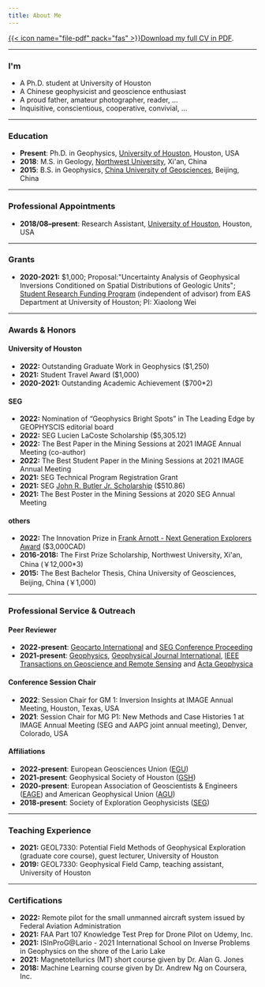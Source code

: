 ```yaml
---
title: About Me
---
```


[{{< icon name="file-pdf" pack="fas" >}}Download my full CV in PDF](https://github.com/xiaolongw1223/cv-plus/blob/main/xiaolong_wei_cv_english.pdf).

---

### I'm
- A Ph.D. student at University of Houston
- A Chinese geophysicist and geoscience enthusiast
- A proud father, amateur photographer, reader, ...
- Inquisitive, conscientious, cooperative, convivial, ...

---

### Education

- **Present**: Ph.D. in Geophysics,
  [University of Houston](https://uh.edu/nsm/earth-atmospheric/), Houston, USA
- **2018**: M.S. in Geology,
  [Northwest University](https://www.nwu.edu.cn/), Xi'an, China
- **2015**: B.S. in Geophysics,
  [China University of Geosciences](https://www.cugb.edu.cn/), Beijing, China

---

### Professional Appointments

- **2018/08–present**: Research Assistant,
  [University of Houston](https://uh.edu/nsm/earth-atmospheric/), Houston, USA

---

### Grants
- **2020-2021:** \$1,000; Proposal:"Uncertainty Analysis of Geophysical Inversions Conditioned on Spatial Distributions of Geologic Units"; [Student Research Funding Program](https://uh.edu/nsm/earth-atmospheric/news-events/stories/2021/1011-student-research.php) (independent of advisor) from EAS Department at University of Houston; PI: Xiaolong Wei


---

### Awards & Honors

#### University of Houston

<!-- - **2021:** Student Research Funding, paid directly to student (\$1,000) -->
- **2022:** Outstanding Graduate Work in Geophysics (\$1,250)
- **2021:** Student Travel Award (\$1,000)
- **2020-2021:** Outstanding Academic Achievement (\$700*2)

#### SEG
- **2022:** Nomination of “Geophysics Bright Spots” in The Leading Edge by GEOPHYSCIS editorial board
- **2022:** SEG Lucien LaCoste Scholarship (\$5,305.12)
- **2022:** The Best Paper in the Mining Sessions at 2021 IMAGE Annual Meeting (co-author)
- **2022:** The Best Student Paper in the Mining Sessions at 2021 IMAGE Annual Meeting
- **2021:** SEG Technical Program Registration Grant
- **2021:** SEG [John R. Butler Jr. Scholarship](https://seg.org/Education/Student/Student-Opportunities/Scholarships/List-of-scholarship-recipients) (\$510.86)
- **2021:** The Best Poster in the Mining Sessions at 2020 SEG Annual Meeting

#### others
- **2022:** The Innovation Prize in [Frank Arnott - Next Generation Explorers Award](https://www.pdac.ca/members/students/faa/about-the-award) (\$3,000CAD)
- **2016-2018:** The First Prize Scholarship, Northwest University, Xi'an, China (￥12,000*3)
- **2015:** The Best Bachelor Thesis, China University of Geosciences, Beijing, China (￥1,000)

---

### Professional Service \& Outreach

#### Peer Reviewer
- **2022-present**: [Geocarto International](https://www.tandfonline.com/journals/tgei20) and [SEG Conference Proceeding](https://seg.org/)
- **2021-present**: [Geophysics](https://library.seg.org/journal/gpysa7), [Geophysical Journal International](https://academic.oup.com/gji), [IEEE Transactions on Geoscience and Remote Sensing](https://ieeexplore.ieee.org/xpl/RecentIssue.jsp?punumber=36) and [Acta Geophysica](https://www.springer.com/journal/11600)

#### Conference Session Chair
- **2022**: Session Chair for GM 1: Inversion Insights at IMAGE Annual Meeting, Houston, Texas, USA
- **2021**: Session Chair for MG P1: New Methods and Case Histories 1 at IMAGE Annual Meeting (SEG and AAPG joint annual meeting), Denver, Colorado, USA

#### Affiliations
- **2022-present**: European Geosciences Union ([EGU](https://www.egu.eu/))
- **2021-present**: Geophysical Society of Houston ([GSH](https://www.gshtx.org/))
- **2020-present**: European Association of Geoscientists \& Engineers ([EAGE](https://eage.org/)) and American Geophysical Union ([AGU](https://www.agu.org/))
- **2018-present**: Society of Exploration Geophysicists ([SEG](https://seg.org/))

---

### Teaching Experience
- **2021:** GEOL7330: Potential Field Methods of Geophysical Exploration (graduate core course), guest lecturer, University of Houston
- **2019:** GEOL7330: Geophysical Field Camp, teaching assistant, University of Houston

---

### Certifications
- **2022:** Remote pilot for the small unmanned aircraft system issued by Federal Aviation Administration
- **2021:** FAA Part 107 Knowledge Test Prep for Drone Pilot on Udemy, Inc.
- **2021:** ISInProG@Lario - 2021 International School on Inverse Problems in Geophysics on the shore of the Lario Lake
- **2021:** Magnetotellurics (MT) short course given by Dr. Alan G. Jones
- **2018:** Machine Learning course given by Dr. Andrew Ng on Coursera, Inc.
